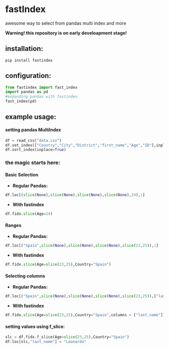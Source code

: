 # fastIndex
awesome way to select from pandas multi index and more

**Warning! this repository is on early develoapment stage!**

## installation:
```
pip install fastindex
```
## configuration:

```python
from fastindex import fast_index
import pandas as pd
#expanding pandas with fastindex
fast_index(pd)
```
## example usage:
#### setting pandas MultiIndex
```python
df = read_csv("data.csv")
df.set_index(["Country","City","District","first_name","Age","ID"],inplace=True)
df.sort_index(inplace=True)
```

### the magic starts here:
#### Basic Selection
- **Regular Pandas:**
```python
df.loc[(slice(None),slice(None),slice(None),slice(None),24),:]
```

- **With fastindex**
```python
df.fidx.slice(Age=24)
```

#### Ranges
- **Regular Pandas:**
```python
df.loc[("Spain",slice(None),slice(None),slice(None),slice(23,25)),:]
```
- **With fastindex**
```python
df.fidx.slice(Age=slice(23,25),Country="Spain")
```


#### Selecting columns 
- **Regular Pandas:**
```python
df.loc[("Spain",slice(None),slice(None),slice(None),slice(23,25)),["last_name"]]
```
- **With fastindex**
```python
df.fidx.slice(Age=slice(23,25),Country="Spain",columns = ["last_name"])
```


#### setting values using f_slice:
```python
slc = df.fidx.f_slice(Age=slice(23,25),Country="Spain")
df.loc[slc,"last_name"] = "Leonardo"
```
